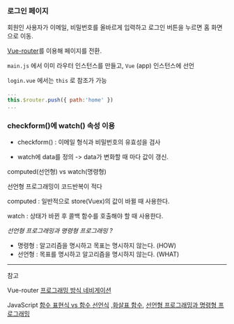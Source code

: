 ### 로그인 페이지 

회원인 사용자가 이메일, 비밀번호를 올바르게 입력하고 로그인 버튼을 누르면 홈 화면으로 이동. 

[Vue-router](https://router.vuejs.org/kr)를 이용해 페이지를 전환.



`main.js` 에서 이미 라우터 인스턴스를 만들고, `Vue` (app) 인스턴스에 선언



`login.vue` 에서는 `this` 로 참조가 가능

```javascript
...
this.$router.push({ path:'home' })
...
```




### checkform()에 watch() 속성 이용 

- checkform() : 이메일 형식과 비밀번호의 유효성을 검사 

-  watch에 data를 정의 ->  data가 변화할 때 마다 값이 갱신.

  

computed(선언형) vs watch(명령형) 

선언형 프로그래밍이 코드반복이 적다 



computed : 일반적으로 store(Vuex)의 값이 바뀔 때 사용한다.

watch : 상태가 바뀐 후 콜백 함수를 호출해야 할 때 사용한다.



*선언형 프로그래밍과 명령형 프로그래밍 ?*

- 명령형 : 알고리즘을 명시하고 목표는 명시하지 않는다. (HOW)
- 선언형 : 목표를 명시하고 알고리즘을 명시하지 않는다. (WHAT)





---

참고

Vue-router [프로그래밍 방식 네비게이션](https://router.vuejs.org/kr/guide/essentials/navigation.html)

JavaScript [함수 표현식 vs 함수 선언식](https://joshua1988.github.io/web-development/javascript/function-expressions-vs-declarations/) ,[화살표 함수]([https://velog.io/@ki_blank/JavaScript-%ED%99%94%EC%82%B4%ED%91%9C-%ED%95%A8%EC%88%98Arrow-function](https://velog.io/@ki_blank/JavaScript-화살표-함수Arrow-function)), [선언형 프로그래밍과 명령형 프로그래밍](https://dwenn.tistory.com/105)


